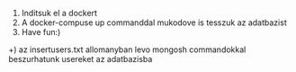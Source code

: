 1. Inditsuk el a dockert
2. A docker-compuse up commanddal mukodove is tesszuk az adatbazist
3. Have fun:)

+) az insertusers.txt allomanyban levo mongosh commandokkal beszurhatunk usereket az adatbazisba